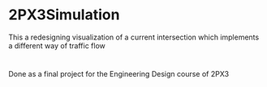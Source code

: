 # 2PX3Simulation
This a redesigning visualization of a current intersection which implements a different way of traffic flow
#
Done as a final project for the Engineering Design course of 2PX3
